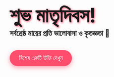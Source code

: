 <!DOCTYPE html>
<html lang="bn">
<head>
  <meta charset="UTF-8" />
  <title>শুভ মাতৃদিবস!</title>
  <style>
    @import url('https://fonts.googleapis.com/css2?family=Hind+Siliguri&family=Great+Vibes&display=swap');

    body {
      margin: 0;
      background: linear-gradient(135deg, #ffe0e9, #ffbad2);
      height: 100vh;
      overflow: hidden;
      font-family: 'Hind Siliguri', sans-serif;
      display: flex;
      flex-direction: column;
      align-items: center;
      justify-content: center;
      color: #b0003a;
      position: relative;
      text-align: center;
      padding: 20px;
    }

    h1 {
      font-family: 'Great Vibes', cursive;
      font-size: 4rem;
      margin-bottom: 0;
      text-shadow: 2px 2px 6px #ff4d6d;
    }

    p {
      font-size: 1.5rem;
      margin-top: 5px;
      margin-bottom: 40px;
      font-weight: 600;
    }

    button {
      background: #ff4d6d;
      border: none;
      padding: 15px 30px;
      font-size: 1.2rem;
      color: white;
      border-radius: 50px;
      cursor: pointer;
      box-shadow: 0 5px 15px rgba(255, 77, 109, 0.5);
      transition: background 0.3s ease;
    }

    button:hover {
      background: #ff2e52;
    }

    .quote {
      margin-top: 30px;
      font-style: italic;
      font-size: 1.4rem;
      max-width: 600px;
      line-height: 1.4;
      opacity: 0;
      transition: opacity 0.5s ease;
      user-select: none;
    }

    .quote.show {
      opacity: 1;
    }

    .heart {
      position: fixed;
      bottom: -50px;
      width: 20px;
      height: 20px;
      background: #ff4d6d;
      transform: rotate(45deg);
      animation: floatUp 6s linear infinite;
      opacity: 0.8;
      z-index: 1;
    }

    .heart::before,
    .heart::after {
      content: "";
      position: absolute;
      width: 20px;
      height: 20px;
      background: #ff4d6d;
      border-radius: 50%;
    }

    .heart::before {
      top: -10px;
      left: 0;
    }

    .heart::after {
      left: 10px;
      top: 0;
    }

    @keyframes floatUp {
      0% {
        transform: translateY(0) rotate(45deg);
        opacity: 0.8;
      }
      100% {
        transform: translateY(-700px) rotate(45deg);
        opacity: 0;
      }
    }
  </style>
</head>
<body>

  <h1>শুভ মাতৃদিবস!</h1>
  <p>সর্বশ্রেষ্ঠ মায়ের প্রতি ভালোবাসা ও কৃতজ্ঞতা 💖</p>
  <button id="showQuoteBtn">বিশেষ একটি উক্তি দেখুন</button>

  <div class="quote" id="quote"></div>

  <script>
    const quotes = [
      "মায়ের ভালোবাসা হল পরিবারের হৃদয়।",
      "জীবন কোন ম্যানুয়াল নিয়ে আসে না, এটি মায়ের ভালোবাসা নিয়ে আসে।",
      "আমি যা কিছু, বা হতে চাই, সবই owe করি আমার মায়ের কাছে।",
      "মা, তুমি আমার প্রথম বন্ধু, সেরা বন্ধু, এবং চিরকালীন বন্ধু।",
      "মায়ের আলিঙ্গন অনেকক্ষণ পর্যন্ত থাকে, তার পরও সে ছেড়ে দেয়।"
    ];

    const button = document.getElementById('showQuoteBtn');
    const quoteDiv = document.getElementById('quote');

    button.addEventListener('click', () => {
      const randomQuote = quotes[Math.floor(Math.random() * quotes.length)];
      quoteDiv.textContent = randomQuote;
      quoteDiv.classList.add('show');
    });

    function createHeart() {
      const heart = document.createElement('div');
      heart.classList.add('heart');
      heart.style.left = Math.random() * window.innerWidth + 'px';
      heart.style.animationDuration = 4 + Math.random() * 3 + 's';
      heart.style.opacity = Math.random();
      document.body.appendChild(heart);

      setTimeout(() => {
        heart.remove();
      }, 7000);
    }

    setInterval(createHeart, 300);
  </script>
</body>
</html>
